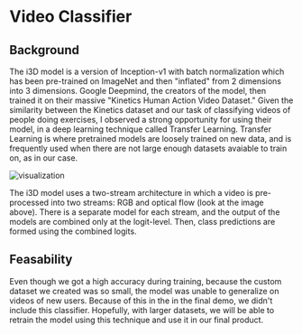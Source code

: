 # Video Classifier

## Background
The i3D model is a version of Inception-v1 with batch normalization which has been pre-trained on ImageNet and then "inflated" from 2 dimensions into 3 dimensions. Google Deepmind, the creators of the model, then trained it on their massive "Kinetics Human Action Video Dataset." Given the similarity between the Kinetics dataset and our task of classifying videos of people doing exercises, I observed a strong opportunity for using their model, in a deep learning technique called Transfer Learning. Transfer Learning is where pretrained models are loosely trained on new data, and is frequently used when there are not large enough datasets avaiable to train on, as in our case.

![visualization](https://i.ibb.co/4pVQM7K/visualization.gif)

The i3D model uses a two-stream architecture in which a video is pre-processed into two streams: RGB and optical flow (look at the image above). There is a separate model for each stream, and the output of the models are combined only at the logit-level. Then, class predictions are formed using the combined logits.

## Feasability
Even though we got a high accuracy during training, because the custom dataset we created was so small, the model was unable to generalize on videos of new users. Because of this in the in the final demo, we didn't include this classifier. Hopefully, with larger datasets, we will be able to retrain the model using this technique and use it in our final product.
